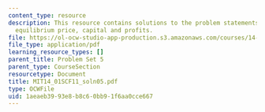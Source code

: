 ```yaml
---
content_type: resource
description: This resource contains solutions to the problem statements related to
  equilibrium price, capital and profits.
file: https://ol-ocw-studio-app-production.s3.amazonaws.com/courses/14-01sc-principles-of-microeconomics-fall-2011/1aeaeb3993e8b8c60bb91f6aa0cce667_MIT14_01SCF11_soln05.pdf
file_type: application/pdf
learning_resource_types: []
parent_title: Problem Set 5
parent_type: CourseSection
resourcetype: Document
title: MIT14_01SCF11_soln05.pdf
type: OCWFile
uid: 1aeaeb39-93e8-b8c6-0bb9-1f6aa0cce667
---
```

